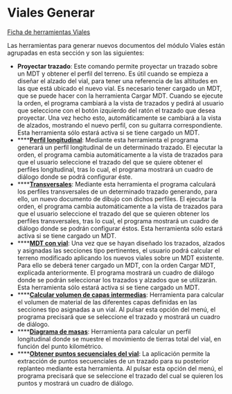 # Viales Generar

[Ficha de herramientas Viales](./)

Las herramientas para generar nuevos documentos del módulo Viales están agrupadas en esta sección y son las siguientes:

* **Proyectar trazado**: Este comando permite proyectar un trazado sobre un MDT y obtener el perfil del terreno. Es útil cuando se empieza a diseñar el alzado del vial, para tener una referencia de las altitudes en las que está ubicado el nuevo vial. Es necesario tener cargado un MDT, que se puede hacer con la herramienta Cargar MDT. Cuando se ejecute la orden, el programa cambiará a la vista de trazados y pedirá al usuario que seleccione con el botón izquierdo del ratón el trazado que desea proyectar. Una vez hecho esto, automáticamente se cambiará a la vista de alzados, mostrando el nuevo perfil, con su guitarra correspondiente. Esta herramienta sólo estará activa si se tiene cargado un MDT.
* \*\*\*\*[**Perfil longitudinal**](../../modulo-viales/generar/perfil-longitudinal-de-viales.md): Mediante esta herramienta el programa generará un perfil longitudinal de un determinado trazado. El ejecutar la orden, el programa cambia automáticamente a la vista de trazados para que el usuario seleccione el trazado del que se quiere obtener el perfiles longitudinal, tras lo cual, el programa mostrará un cuadro de diálogo donde se podrá configurar éste.
* \*\*\*\*[**Transversales**](../../modulo-viales/generar/perfiles-transversales-de-viales.md): Mediante esta herramienta el programa calculará los perfiles transversales de un determinado trazado generando, para ello, un nuevo documento de dibujo con dichos perfiles. El ejecutar la orden, el programa cambia automáticamente a la vista de trazados para que el usuario seleccione el trazado del que se quieren obtener los perfiles transversales, tras lo cual, el programa mostrará un cuadro de diálogo donde se podrán configurar éstos. Esta herramienta sólo estará activa si se tiene cargado un MDT.
* \*\*\*\*[**MDT con vial**](../../modulo-viales/generar/proyectar-viales-sobre-mdt.md): Una vez que se hayan diseñado los trazados, alzados y asignadas las secciones tipo pertinentes, el usuario podrá calcular el terreno modificado aplicando los nuevos viales sobre un MDT existente. Para ello se deberá tener cargado un MDT, con la orden Cargar MDT, explicada anteriormente. El programa mostrará un cuadro de diálogo donde se podrán seleccionar los trazados y alzados que se utilizarán. Esta herramienta sólo estará activa si se tiene cargado un MDT.
* \*\*\*\*[**Calcular volumen de capas intermedias**](../../modulo-viales/generar/cubicar-capas-intermedias.md): Herramienta para calcular el volumen de material de las diferentes capas definidas en las secciones tipo asignadas a un vial. Al pulsar esta opción del menú, el programa precisará que se seleccione el trazado y mostrará un cuadro de diálogo.
* \*\*\*\*[**Diagrama de masas**](../../modulo-viales/generar/diagrama-de-masas.md): Herramienta para calcular un perfil longitudinal donde se muestre el movimiento de tierras total del vial, en función del punto kilométrico.
* \*\*\*\*[**Obtener puntos secuenciales del vial**](../../modulo-viales/generar/obtener-puntos-secuenciales-del-trazado.md): La aplicación permite la extracción de puntos secuenciales de un trazado para su posterior replanteo mediante esta herramienta. Al pulsar esta opción del menú, el programa precisará que se seleccione el trazado del cual se quieren los puntos y mostrará un cuadro de diálogo.

